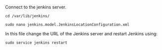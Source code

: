 Connect to the jenkins server.
```
cd /var/lib/jenkins/
```
```
sudo nano jenkins.model.JenkinsLocationConfiguration.xml
```
In this file change the URL of the Jenkins server
and restart Jenkins using:
```
sudo service jenkins restart
```
